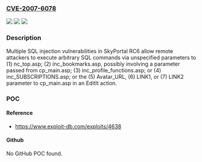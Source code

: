 ### [CVE-2007-6078](https://cve.mitre.org/cgi-bin/cvename.cgi?name=CVE-2007-6078)
![](https://img.shields.io/static/v1?label=Product&message=n%2Fa&color=blue)
![](https://img.shields.io/static/v1?label=Version&message=n%2Fa&color=blue)
![](https://img.shields.io/static/v1?label=Vulnerability&message=n%2Fa&color=brighgreen)

### Description

Multiple SQL injection vulnerabilities in SkyPortal RC6 allow remote attackers to execute arbitrary SQL commands via unspecified parameters to (1) nc_top.asp; (2) inc_bookmarks.asp, possibly involving a parameter passed from cp_main.asp; (3) inc_profile_functions.asp; or (4) inc_SUBSCRIPTIONS.asp; or the (5) Avatar_URL, (6) LINK1, or (7) LINK2 parameter to cp_main.asp in an EditIt action.

### POC

#### Reference
- https://www.exploit-db.com/exploits/4638

#### Github
No GitHub POC found.

